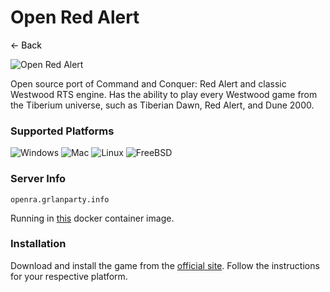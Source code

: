# Open Red Alert
<a href="javascript:history.back()" style="text-decoration: none; color: black;">&#8592; Back</a>

![Open Red Alert](https://shared.fastly.steamstatic.com/store_item_assets/steam/apps/2229840/header.jpg?t=1711105061)

Open source port of Command and Conquer: Red Alert and classic Westwood RTS engine. Has the ability to play every Westwood game from the Tiberium universe, such as Tiberian Dawn, Red Alert, and Dune 2000.

### Supported Platforms
![Windows](https://img.icons8.com/color/48/000000/windows-10.png) ![Mac](https://img.icons8.com/color/48/000000/mac-os.png) ![Linux](https://img.icons8.com/color/48/000000/linux.png) ![FreeBSD](https://img.icons8.com/color/48/000000/free-bsd.png)


### Server Info
`openra.grlanparty.info`

Running in [this](https://github.com/OpenRA/OpenRA/wiki/Dedicated-Server) docker container image.

### Installation
Download and install the game from the [official site](https://www.openra.net/download/). Follow the instructions for your respective platform.



